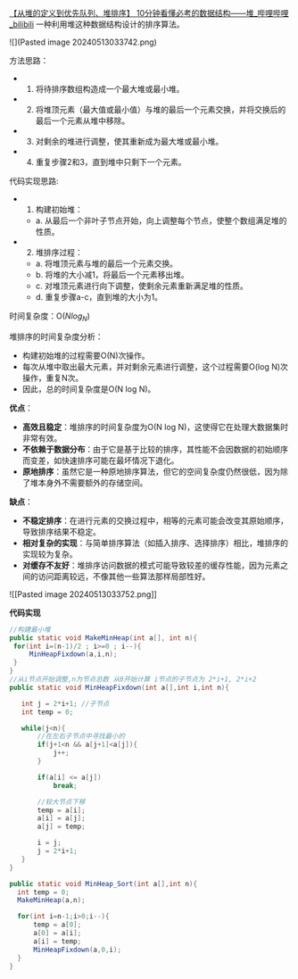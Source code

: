 [【从堆的定义到优先队列、堆排序】 10分钟看懂必考的数据结构——堆_哔哩哔哩_bilibili](https://www.bilibili.com/video/BV1AF411G7cA/?spm_id_from=333.788.recommend_more_video.4&vd_source=1970b1cb79523da04f01ebdee092447d)
一种利用堆这种数据结构设计的排序算法。

![](Pasted image 20240513033742.png)

方法思路：
- 1. 将待排序数组构造成一个最大堆或最小堆。
- 2. 将堆顶元素（最大值或最小值）与堆的最后一个元素交换，并将交换后的最后一个元素从堆中移除。
- 3. 对剩余的堆进行调整，使其重新成为最大堆或最小堆。
- 4. 重复步骤2和3，直到堆中只剩下一个元素。

代码实现思路:
- 1. 构建初始堆：
  - a. 从最后一个非叶子节点开始，向上调整每个节点，使整个数组满足堆的性质。
- 2. 堆排序过程：
  - a. 将堆顶元素与堆的最后一个元素交换。
  - b. 将堆的大小减1，将最后一个元素移出堆。
  - c. 对堆顶元素进行向下调整，使剩余元素重新满足堆的性质。
  - d. 重复步骤a-c，直到堆的大小为1。

时间复杂度：O($Nlog_N$)

堆排序的时间复杂度分析：
- 构建初始堆的过程需要O(N)次操作。
- 每次从堆中取出最大元素，并对剩余元素进行调整，这个过程需要O(log N)次操作，重复N次。
- 因此，总的时间复杂度是O(N log N)。

**优点**：
  - **高效且稳定**：堆排序的时间复杂度为O(N log N)，这使得它在处理大数据集时非常有效。
  - **不依赖于数据分布**：由于它是基于比较的排序，其性能不会因数据的初始顺序而变差，如快速排序可能在最坏情况下退化。
  - **原地排序**：虽然它是一种原地排序算法，但它的空间复杂度仍然很低，因为除了堆本身外不需要额外的存储空间。

**缺点**：
  - **不稳定排序**：在进行元素的交换过程中，相等的元素可能会改变其原始顺序，导致排序结果不稳定。
  - **相对复杂的实现**：与简单排序算法（如插入排序、选择排序）相比，堆排序的实现较为复杂。
  - **对缓存不友好**：堆排序访问数据的模式可能导致较差的缓存性能，因为元素之间的访问距离较远，不像其他一些算法那样局部性好。

![[Pasted image 20240513033752.png]]

**代码实现**
```java
//构建最小堆
public static void MakeMinHeap(int a[], int n){
 for(int i=(n-1)/2 ; i>=0 ; i--){
     MinHeapFixdown(a,i,n);
 }
}
//从i节点开始调整,n为节点总数 从0开始计算 i节点的子节点为 2*i+1, 2*i+2  
public static void MinHeapFixdown(int a[],int i,int n){

   int j = 2*i+1; //子节点
   int temp = 0;

   while(j<n){
       //在左右子节点中寻找最小的
       if(j+1<n && a[j+1]<a[j]){   
           j++;
       }

       if(a[i] <= a[j])
           break;

       //较大节点下移
       temp = a[i];
       a[i] = a[j];
       a[j] = temp;

       i = j;
       j = 2*i+1;
   }
}
```

```java
public static void MinHeap_Sort(int a[],int n){
  int temp = 0;
  MakeMinHeap(a,n);

  for(int i=n-1;i>0;i--){
      temp = a[0];
      a[0] = a[i];
      a[i] = temp; 
      MinHeapFixdown(a,0,i);
  }     
}
```
